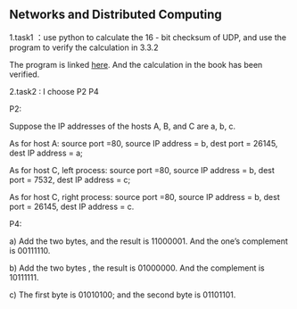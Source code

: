 ## Networks and Distributed Computing

1.task1 ：use python to calculate the 16 - bit checksum of UDP, and use the program to verify the calculation in 3.3.2

The program is linked [here](https://github.com/Drbuilders/hw5_udp.git). And the calculation in the book has been verified.




2.task2 :  I choose P2 P4

P2:

Suppose the IP addresses of the hosts A, B, and C are a, b, c. 

As for host A: source port =80, source IP address = b, dest port = 26145, dest IP address = a;

As for host C, left process: source port =80, source IP address = b, dest port = 7532, dest IP address = c; 

As for host C, right process: source port =80, source IP address = b, dest port = 26145, dest IP address = c.



P4:

a) Add the two bytes, and the result is 11000001. And the one’s complement is 00111110.  

b) Add the two bytes , the result is 01000000. And the complement is 10111111.  

c) The first byte is 01010100; and the second byte is 01101101. 
